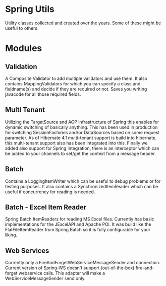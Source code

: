 Spring Utils
============

Utility classes collected and created over the years. Some of these might be useful to others.


Modules
=========

Validation
----------
A Composite Validator to add multiple validators and use them. It also contains MappingValidators for which you can specify a class and fieldname(s) and decide if they
are required or not. Saves you writing javacode for all those required fields.

Multi Tenant
---------------
Utilizing the TargetSource and AOP infrastructure of Spring this enables for dynamic switching of basically anything. This has been used in production for switching SessionFactories and/or DataSources based on some request parameter.
As of Hibernate 4.1 multi-tenant support is build into hibernate, this multi-tenant support also has been integrated into this. Finally we added also support for Spring Integration, there is an interceptor which can be added to your channels to set/get the context from a message header.


Batch
-----
Contains a LoggingItemWriter which can be useful to debug problems or for testing purposes. It also contains a SynchronizedItemReader which can be useful if concurrency for reading is needed.

Batch - Excel Item Reader
--------------------------------
Spring Batch ItemReaders for reading MS Excel files. Currently has basic implementations for the JExcelAPI and Apache POI. It was build like the FlatFileItemReader from Spring Batch so it is fully configurable for your liking.

Web Services
------------
Currently only a FireAndForgetWebServiceMessageSender and connection. Current version of Spring-WS doesn't support (out-of-the-box) fire-and-forget webservice calls. This adapter will make a WebServiceMessageSender send only.